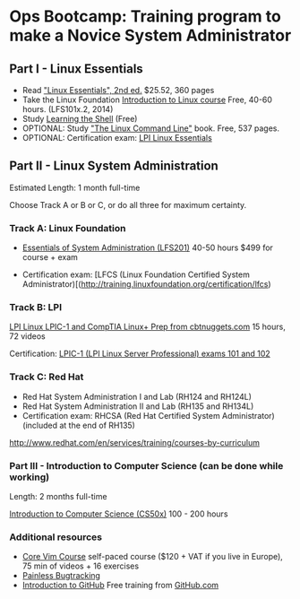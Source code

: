 # Ops Bootcamp: Training program to make a Novice System Administrator

## Part I - Linux Essentials

- Read ["Linux Essentials", 2nd ed.](http://www.amazon.com/Linux-Essentials-Christine-Bresnahan-ebook/dp/B014W9RJJO) $25.52, 360 pages
- Take the Linux Foundation [Introduction to Linux course](https://www.edx.org/course/introduction-linux-linuxfoundationx-lfs101x-2) Free, 40-60 hours.  (LFS101x.2, 2014)
- Study [Learning the Shell](http://linuxcommand.org/lc3_learning_the_shell.php) (Free)
- OPTIONAL:  Study ["The Linux Command Line"](http://linuxcommand.org/tlcl.php) book. Free, 537 pages.
- OPTIONAL:  Certification exam: [LPI Linux Essentials](https://www.lpi.org/certification/linux-essentials/)

## Part II - Linux System Administration

Estimated Length: 1 month full-time

Choose Track A or B or C, or do all three for maximum certainty.

### Track A:  Linux Foundation

- [Essentials of System Administration (LFS201)](http://training.linuxfoundation.org/essentials-of-system-administration)
40-50 hours
$499 for course + exam

- Certification exam: [LFCS (Linux Foundation Certified System Administrator)[(http://training.linuxfoundation.org/certification/lfcs)


### Track B: LPI

[LPI Linux LPIC-1 and CompTIA Linux+ Prep from cbtnuggets.com](https://www.cbtnuggets.com/it-training/lpi-linux-lpic-1-and-comptia-linuxplus-prep)
15 hours, 72 videos

Certification: [LPIC-1 (LPI Linux Server Professional) exams 101 and 102](https://www.lpi.org/certification/get-certified-lpi/lpic-1-linux-server-professional/)


### Track C: Red Hat

- Red Hat System Administration I and Lab (RH124 and RH124L)
- Red Hat System Administration II and Lab (RH135 and RH134L)
- Certification exam: RHCSA (Red Hat Certified System Administrator)   (included at the end of RH135)
 
http://www.redhat.com/en/services/training/courses-by-curriculum


### Part III - Introduction to Computer Science (can be done while working)

Length: 2 months full-time

[Introduction to Computer Science (CS50x)](https://www.edx.org/course/introduction-computer-science-harvardx-cs50x)
100 - 200 hours

### Additional resources
- [Core Vim Course](http://vimcasts.org/training/core-vim-course/) self-paced course ($120 + VAT if you live in Europe), 75 min of videos + 16 exercises
- [Painless Bugtracking](http://www.joelonsoftware.com/articles/fog0000000029.html)
- [Introduction to GitHub](https://training.github.com/schedule/) Free training from [GitHub.com](http://github.com)
